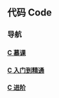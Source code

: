 ## 代码 Code

<div>
	
### 导航<a href=""></a>
#### <a href="https://github.com/hairrrrr/C-CrashCourse/tree/master/Coding/C_Mooc/01%20Examples">C 慕课</a>
#### <a href="https://github.com/hairrrrr/C-CrashCourse/tree/master/Coding/C_Crash_Course/01%20Examples">C 入门到精通</a>
#### <a href="https://github.com/hairrrrr/C-CrashCourse/tree/master/Coding/Advanced_C">C 进阶</a>

<br>


<a href=""></a>
	
</div>
